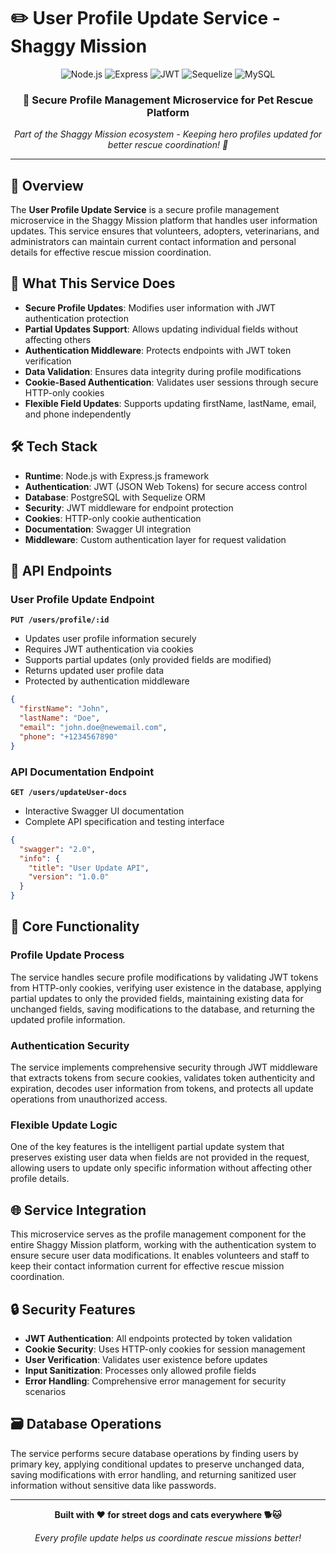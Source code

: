 # ✏️ User Profile Update Service - Shaggy Mission

<div align="center">
  <img src="https://img.shields.io/badge/Node.js-339933?style=for-the-badge&logo=node.js&logoColor=white" alt="Node.js" />
  <img src="https://img.shields.io/badge/Express.js-000000?style=for-the-badge&logo=express&logoColor=white" alt="Express" />
  <img src="https://img.shields.io/badge/JWT-000000?style=for-the-badge&logo=jsonwebtokens&logoColor=white" alt="JWT" />
  <img src="https://img.shields.io/badge/Sequelize-52B0E7?style=for-the-badge&logo=sequelize&logoColor=white" alt="Sequelize" />
  <img src="https://img.shields.io/badge/MySQL-4479A1?style=for-the-badge&logo=mysql&logoColor=white" alt="MySQL" /> 
</div>

<div align="center">
  <h3>🚀 Secure Profile Management Microservice for Pet Rescue Platform</h3>
  <p><em>Part of the Shaggy Mission ecosystem - Keeping hero profiles updated for better rescue coordination! 🐾</em></p>
</div>

---

## 🌟 Overview

The **User Profile Update Service** is a secure profile management microservice in the Shaggy Mission platform that handles user information updates. This service ensures that volunteers, adopters, veterinarians, and administrators can maintain current contact information and personal details for effective rescue mission coordination.

## 🎯 What This Service Does

- **Secure Profile Updates**: Modifies user information with JWT authentication protection
- **Partial Updates Support**: Allows updating individual fields without affecting others
- **Authentication Middleware**: Protects endpoints with JWT token verification
- **Data Validation**: Ensures data integrity during profile modifications
- **Cookie-Based Authentication**: Validates user sessions through secure HTTP-only cookies
- **Flexible Field Updates**: Supports updating firstName, lastName, email, and phone independently

## 🛠️ Tech Stack

- **Runtime**: Node.js with Express.js framework
- **Authentication**: JWT (JSON Web Tokens) for secure access control
- **Database**: PostgreSQL with Sequelize ORM
- **Security**: JWT middleware for endpoint protection
- **Cookies**: HTTP-only cookie authentication
- **Documentation**: Swagger UI integration
- **Middleware**: Custom authentication layer for request validation

## 📡 API Endpoints

### User Profile Update Endpoint
**`PUT /users/profile/:id`**
- Updates user profile information securely
- Requires JWT authentication via cookies
- Supports partial updates (only provided fields are modified)
- Returns updated user profile data
- Protected by authentication middleware

```json
{
  "firstName": "John",
  "lastName": "Doe",
  "email": "john.doe@newemail.com",
  "phone": "+1234567890"
}
```

### API Documentation Endpoint  
**`GET /users/updateUser-docs`**
- Interactive Swagger UI documentation
- Complete API specification and testing interface

```json
{
  "swagger": "2.0",
  "info": {
    "title": "User Update API",
    "version": "1.0.0"
  }
}
```

## 🔧 Core Functionality

### Profile Update Process
The service handles secure profile modifications by validating JWT tokens from HTTP-only cookies, verifying user existence in the database, applying partial updates to only the provided fields, maintaining existing data for unchanged fields, saving modifications to the database, and returning the updated profile information.

### Authentication Security
The service implements comprehensive security through JWT middleware that extracts tokens from secure cookies, validates token authenticity and expiration, decodes user information from tokens, and protects all update operations from unauthorized access.

### Flexible Update Logic
One of the key features is the intelligent partial update system that preserves existing user data when fields are not provided in the request, allowing users to update only specific information without affecting other profile details.

## 🌐 Service Integration

This microservice serves as the profile management component for the entire Shaggy Mission platform, working with the authentication system to ensure secure user data modifications. It enables volunteers and staff to keep their contact information current for effective rescue mission coordination.

## 🔒 Security Features

- **JWT Authentication**: All endpoints protected by token validation
- **Cookie Security**: Uses HTTP-only cookies for session management
- **User Verification**: Validates user existence before updates
- **Input Sanitization**: Processes only allowed profile fields
- **Error Handling**: Comprehensive error management for security scenarios

## 🗃️ Database Operations

The service performs secure database operations by finding users by primary key, applying conditional updates to preserve unchanged data, saving modifications with error handling, and returning sanitized user information without sensitive data like passwords.

---

<div align="center">
  <p><strong>Built with ❤️ for street dogs and cats everywhere 🐕🐱</strong></p>
  <p><em>Every profile update helps us coordinate rescue missions better!</em></p>
</div>
